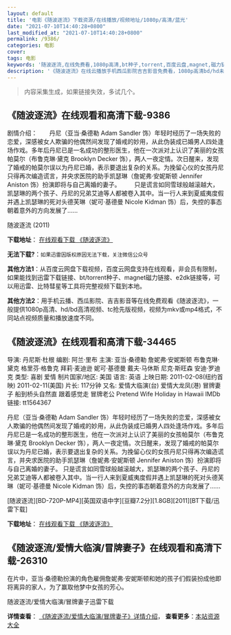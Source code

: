 ```yaml
---
layout: default
title: '电影《随波逐流》下载资源/在线播放/视频地址/1080p/高清/蓝光'
date: "2021-07-10T14:40:28+0800"
last_modified_at: "2021-07-10T14:40:28+0800"
permalink: /9386/
categories: 电影
cover:
tags: 电影
keywords: '随波逐流,在线免费看,1080p高清,bt种子,torrent,百度云盘,magnet,磁力链,迅雷下载资源'
description: '《随波逐流》在线云播放手机西瓜影院吉吉影音免费看，1080p高清bd/hd未删减完整版和tc抢先枪版，mkv/mp4格式，附带bt/torrent种子、magnet/磁力链、百度云盘、网盘资源迅雷下载链接'
---
```


>内容采集生成，如果链接失效，多试几个。


## 《随波逐流》在线观看和高清下载-9386

剧情介绍：　　丹尼（亚当·桑德勒 Adam Sandler 饰）年轻时经历了一场失败的恋爱，深感被女人欺骗的他偶然间发现了婚戒的妙用，从此伪装成已婚男人四处逢场作戏。多年后丹尼已是一名成功的整形医生，他在一次派对上认识了美丽的女孩帕莫尔（布鲁克琳·黛克 Brooklyn Decker 饰），两人一夜定情。次日醒来，发现了婚戒的帕莫尔误以为丹尼已婚，表示要退出复杂的关系。为挽留心仪的女孩丹尼只得再次编造谎言，并央求医院的助手凯瑟琳（詹妮弗·安妮斯顿 Jennifer Aniston 饰）扮演即将与自己离婚的妻子。 　　只是谎言如同雪球般越滚越大，凯瑟琳的两个孩子、丹尼的兄弟艾迪等人都被卷入其中。当一行人来到夏威夷度假并遇上凯瑟琳的死对头德芙琳（妮可·基德曼 Nicole Kidman 饰）后，失控的事态朝着意外的方向发展了……


随波逐流 (2011)

**下载地址**： [在线观看下载 《随波逐流》](https://www.btbtdy.me/btdy/dy9529.html) 


**无法下载?**：`如果迅雷因版权原因无法下载，关注微信公众号 `

**其他方法1**：从百度云网盘下载视频，百度云网盘支持在线观看，非会员有限制，如果能找到迅雷下载链接、bt/torrent种子、magnet磁力链接、e2dk链接等，可以用迅雷、比特彗星等工具将完整视频下载到本地。

**其他方法2**：用手机云播、西瓜影院、吉吉影音等在线免费观看《随波逐流》，一般提供1080p高清、hd/bd高清视频、tc抢先版视频，视频为mkv或mp4格式，不同站点视频质量和播放速度不同。


## 《随波逐流》在线观看和高清下载-34465

导演: 丹尼斯·杜根 编剧: 阿兰·里布 主演: 亚当·桑德勒 詹妮弗·安妮斯顿 布鲁克琳·黛克 格里芬·格鲁克 拜莉·麦迪逊 妮可·基德曼 戴夫·马休斯 尼克·斯旺森 安迪·罗迪克 类型: 喜剧 爱情 制片国家/地区: 美国 语言: 英语 上映日期: 2011-02-08(纽约首映) 2011-02-11(美国) 片长: 117分钟 又名: 爱情大临演(台) 爱情大龙凤(港) 冒牌妻子 船到桥头自然直 跟着感觉走 冒牌老公 Pretend Wife Holiday in Hawaii IMDb链接: tt1564367

丹尼（亚当·桑德勒 Adam Sandler 饰）年轻时经历了一场失败的恋爱，深感被女人欺骗的他偶然间发现了婚戒的妙用，从此伪装成已婚男人四处逢场作戏。多年后丹尼已是一名成功的整形医生，他在一次派对上认识了美丽的女孩帕莫尔（布鲁克琳·黛克 Brooklyn Decker 饰），两人一夜定情。次日醒来，发现了婚戒的帕莫尔误以为丹尼已婚，表示要退出复杂的关系。为挽留心仪的女孩丹尼只得再次编造谎言，并央求医院的助手凯瑟琳（詹妮弗·安妮斯顿 Jennifer Aniston 饰）扮演即将与自己离婚的妻子。 只是谎言如同雪球般越滚越大，凯瑟琳的两个孩子、丹尼的兄弟艾迪等人都被卷入其中。当一行人来到夏威夷度假并遇上凯瑟琳的死对头德芙琳（妮可·基德曼 Nicole Kidman 饰）后，失控的事态朝着意外的方向发展了……


[随波逐流][BD-720P-MP4][英国双语中字][豆瓣7.2分][1.8GB][2011][BT下载/迅雷下载]

**下载地址**： [在线观看下载 《随波逐流》](https://www.btdx8.com/torrent/just_go_with_it_2011.html) 


## 《随波逐流/爱情大临演/冒牌妻子》在线观看和高清下载-26310

在片中，亚当·桑德勒扮演的角色雇佣詹妮弗&middot;安妮斯顿和她的孩子们假装扮成他即将离异的家人，为了赢取他梦中女孩的芳心。


随波逐流/爱情大临演/冒牌妻子迅雷下载

**详情查看**： [《随波逐流/爱情大临演/冒牌妻子》详情介绍](/movie/26310/)， **查看更多**：[本站资源大全](/movie/t/all/)

